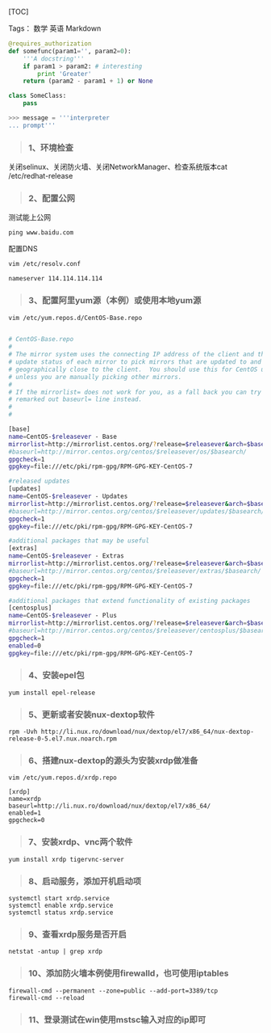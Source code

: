 
[TOC]

Tags： 数学 英语     Markdown

```python
@requires_authorization
def somefunc(param1='', param2=0):
    '''A docstring'''
    if param1 > param2: # interesting
        print 'Greater'
    return (param2 - param1 + 1) or None

class SomeClass:
    pass

>>> message = '''interpreter
... prompt'''
```


>### 1、环境检查
关闭selinux、关闭防火墙、关闭NetworkManager、检查系统版本cat /etc/redhat-release 

>### 2、配置公网
测试能上公网

    ping www.baidu.com

配置DNS

```bash
vim /etc/resolv.conf
```

    nameserver 114.114.114.114

>### 3、配置阿里yum源（本例）或使用本地yum源

`vim /etc/yum.repos.d/CentOS-Base.repo`

```bash
     
# CentOS-Base.repo
#
# The mirror system uses the connecting IP address of the client and the
# update status of each mirror to pick mirrors that are updated to and
# geographically close to the client.  You should use this for CentOS updates
# unless you are manually picking other mirrors.
#
# If the mirrorlist= does not work for you, as a fall back you can try the 
# remarked out baseurl= line instead.
#
#
```
```bash
[base]
name=CentOS-$releasever - Base
mirrorlist=http://mirrorlist.centos.org/?release=$releasever&arch=$basearch&repo=osinfra=$infra
#baseurl=http://mirror.centos.org/centos/$releasever/os/$basearch/
gpgcheck=1
gpgkey=file:///etc/pki/rpm-gpg/RPM-GPG-KEY-CentOS-7

#released updates 
[updates]
name=CentOS-$releasever - Updates
mirrorlist=http://mirrorlist.centos.org/?release=$releasever&arch=$basearch&repo=updates&   infra=$infra
#baseurl=http://mirror.centos.org/centos/$releasever/updates/$basearch/
gpgcheck=1
gpgkey=file:///etc/pki/rpm-gpg/RPM-GPG-KEY-CentOS-7

#additional packages that may be useful
[extras]
name=CentOS-$releasever - Extras
mirrorlist=http://mirrorlist.centos.org/?release=$releasever&arch=$basearch&repo=extras&   infra=$infra
#baseurl=http://mirror.centos.org/centos/$releasever/extras/$basearch/
gpgcheck=1
gpgkey=file:///etc/pki/rpm-gpg/RPM-GPG-KEY-CentOS-7

#additional packages that extend functionality of existing packages
[centosplus]
name=CentOS-$releasever - Plus
mirrorlist=http://mirrorlist.centos.org/?release=$releasever&arch=$basearch&repo=centosplus&   infra=$infra
#baseurl=http://mirror.centos.org/centos/$releasever/centosplus/$basearch/
gpgcheck=1
enabled=0
gpgkey=file:///etc/pki/rpm-gpg/RPM-GPG-KEY-CentOS-7
```


>### 4、安装epel包
`yum install epel-release`

>### 5、更新或者安装nux-dextop软件

`rpm -Uvh http://li.nux.ro/download/nux/dextop/el7/x86_64/nux-dextop-release-0-5.el7.nux.noarch.rpm`

>### 6、搭建nux-dextop的源头为安装xrdp做准备

`vim /etc/yum.repos.d/xrdp.repo`
```shell
[xrdp]
name=xrdp
baseurl=http://li.nux.ro/download/nux/dextop/el7/x86_64/
enabled=1
gpgcheck=0
```

>### 7、安装xrdp、vnc两个软件
`yum install xrdp tigervnc-server `

>### 8、启动服务，添加开机启动项
```shell
systemctl start xrdp.service
systemctl enable xrdp.service 
systemctl status xrdp.service 
```
>### 9、查看xrdp服务是否开启

`netstat -antup | grep xrdp `

>### 10、添加防火墙本例使用firewalld，也可使用iptables
```shell
firewall-cmd --permanent --zone=public --add-port=3389/tcp
firewall-cmd --reload
```

>### 11、登录测试在win使用mstsc输入对应的ip即可
